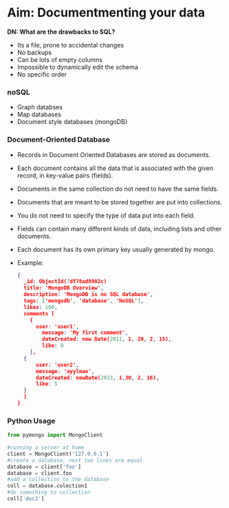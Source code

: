 # Aim: Documentmenting your data

**DN: What are the drawbacks to SQL?**

- Its a file, prone to accidental changes
- No backups
- Can be lots of empty columns
- Impossible to dynamically edit the schema
- No specific order



### noSQL

- Graph databses
- Map databases
- Document style databases (mongoDB)



### Document-Oriented Database

- Records in Document Oriented Databases are stored as documents.

- Each document contains all the data that is associated with the given record, in key-value pairs (fields).

- Documents in the same collection do not need to have the same fields.

- Documents that are meant to be stored together are put into collections.

- You do not need to specify the type of data put into each field.

- Fields can contain many different kinds of data, including lists and other documents.	

- Each document has its own primary key usually generated by mongo.

- Example:

  ```json
  {
    _id: ObjectId(7df78ad8902c)
    title: 'MongoDB Overview',
    description: 'MongoDB is no SQL database',
    tags: ['mongodb', 'database', 'NoSQL'],
    likes: 100,
    comments [
      {
        user: 'user1',
    	  message: 'My first comment',
    	  dateCreated: new Date(2011, 1, 20, 2, 15),
    	  like: 0
      },
  	{
        user: 'user2',
        message: 'ayylmao',
        dateCreated: newDate(2013, 1,30, 2, 16),
        like: 5
  	}
    ]
  }
  ```



### Python Usage

```python
from pymongo import MongoClient

#running a server at home
client = MongoClient('127.0.0.1')
#create a database, next two lines are equal
database = client['foo']
database = client.foo
#add a collection to the database
coll = database.colection1
#do something to collection
coll['doc1']
```